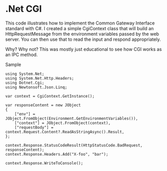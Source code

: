 # .Net CGI
This code illustrates how to implement the Common Gateway Interface standard with C#. I created a simple CgiContext class that will build an
HttpRequestMessage from the environment variables passed by the web server. You can then use that to read the input and respond appropriately.

Why? Why not? This was mostly just educational to see how CGI works as an IPC method.

Sample
```dotnetcli
using System.Net;
using System.Net.Http.Headers;
using Dotnet.Cgi;
using Newtonsoft.Json.Linq;

var context = CgiContext.GetInstance();

var responseContent = new JObject
{
    ["env"] = JObject.FromObject(Environment.GetEnvironmentVariables()),
    ["context"] = JObject.FromObject(context),
    ["requestBody"] = context.Request.Content?.ReadAsStringAsync().Result,
};

context.Response.StatusCodeResult(HttpStatusCode.BadRequest, responseContent);
context.Response.Headers.Add("X-foo", "bar");

context.Response.WriteToConsole();
```
